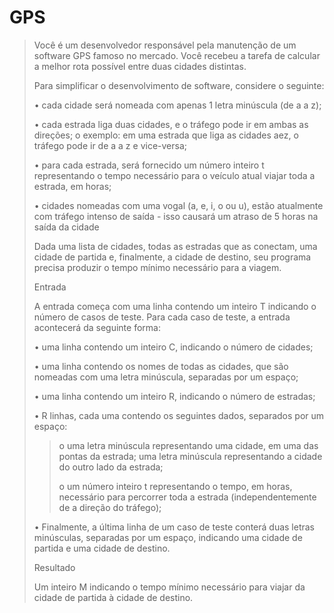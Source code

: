 # GPS
> Você é um desenvolvedor responsável pela manutenção de um software GPS famoso no mercado. Você recebeu a tarefa de calcular a melhor rota possível entre duas cidades distintas.
>
>Para simplificar o desenvolvimento de software, considere o seguinte:
>
>•	cada cidade será nomeada com apenas 1 letra minúscula (de a a z); 
>
>•	cada estrada liga duas cidades, e o tráfego pode ir em ambas as direções; 
>o	exemplo: em uma estrada que liga as cidades aez, o tráfego pode ir de a a z e vice-versa;
>
>•	para cada estrada, será fornecido um número inteiro t representando o tempo necessário para o veículo atual viajar toda a estrada, em horas; 
>
>•	cidades nomeadas com uma vogal (a, e, i, o ou u), estão atualmente com tráfego intenso de saída - isso causará um atraso de 5 horas na saída da cidade
>
>Dada uma lista de cidades, todas as estradas que as conectam, uma cidade de partida e, finalmente, a cidade de destino, seu programa precisa produzir o tempo mínimo necessário para a viagem.
>
>Entrada
>
> A entrada começa com uma linha contendo um inteiro T indicando o número de casos de teste. Para cada caso de teste, a entrada acontecerá da seguinte forma: 
>
>•	uma linha contendo um inteiro C, indicando o número de cidades; 
>
>•	uma linha contendo os nomes de todas as cidades, que são nomeadas com uma letra minúscula, separadas por um espaço; 
>
>•	uma linha contendo um inteiro R, indicando o número de estradas; 
>
>•	R linhas, cada uma contendo os seguintes dados, separados por um espaço: 
>>o	uma letra minúscula representando uma cidade, em uma das pontas da estrada; uma letra minúscula representando a cidade do outro lado da estrada; 
>>
>>o	um número inteiro t representando o tempo, em horas, necessário para percorrer toda a estrada (independentemente de a direção do tráfego); 
>
>•	Finalmente, a última linha de um caso de teste conterá duas letras minúsculas, separadas por um espaço, indicando uma cidade de partida e uma cidade de destino.
>
>Resultado 
>
>Um inteiro M indicando o tempo mínimo necessário para viajar da cidade de partida à cidade de destino.

